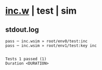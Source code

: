 # [inc.w](../../../../../../examples/tests/sdk_tests/counter/inc.w) | test | sim

## stdout.log
```log
pass ─ inc.wsim » root/env0/test:inc    
pass ─ inc.wsim » root/env1/test:key inc
 
 
Tests 1 passed (1)
Duration <DURATION>
```

